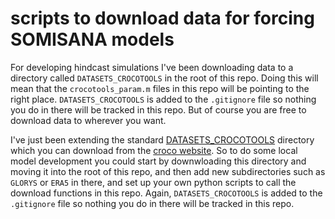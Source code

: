 # scripts to download data for forcing SOMISANA models

For developing hindcast simulations I've been downloading data to a directory called `DATASETS_CROCOTOOLS` in the root of this repo. Doing this will mean that the `crocotools_param.m` files in this repo will be pointing to the right place. `DATASETS_CROCOTOOLS` is added to the `.gitignore` file so nothing you do in there will be tracked in this repo. But of course you are free to download data to wherever you want.

I've just been extending the standard [DATASETS_CROCOTOOLS](https://data-croco.ifremer.fr/DATASETS/DATASETS_CROCOTOOLS.tar.gz) directory which you can download from the [croco website](https://www.croco-ocean.org/download-2/). So to do some local model development you could start by downwloading this directory and moving it into the root of this repo, and then add new subdirectories such as `GLORYS` or `ERA5` in there, and set up your own python scripts to call the download functions in this repo. Again, `DATASETS_CROCOTOOLS` is added to the `.gitignore` file so nothing you do in there will be tracked in this repo.


